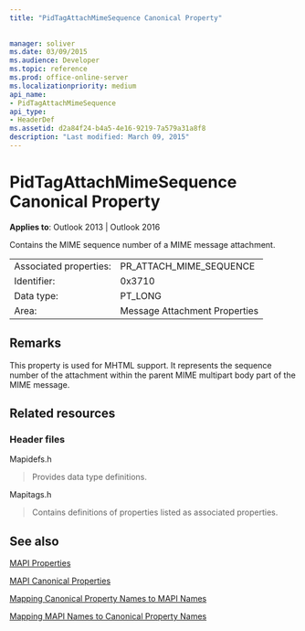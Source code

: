 ```yaml
---
title: "PidTagAttachMimeSequence Canonical Property"
 
 
manager: soliver
ms.date: 03/09/2015
ms.audience: Developer
ms.topic: reference
ms.prod: office-online-server
ms.localizationpriority: medium
api_name:
- PidTagAttachMimeSequence
api_type:
- HeaderDef
ms.assetid: d2a84f24-b4a5-4e16-9219-7a579a31a8f8
description: "Last modified: March 09, 2015"
---
```


# PidTagAttachMimeSequence Canonical Property

  
  
**Applies to**: Outlook 2013 | Outlook 2016 
  
Contains the MIME sequence number of a MIME message attachment.
  
|||
|:-----|:-----|
|Associated properties:  <br/> |PR_ATTACH_MIME_SEQUENCE  <br/> |
|Identifier:  <br/> |0x3710  <br/> |
|Data type:  <br/> |PT_LONG  <br/> |
|Area:  <br/> |Message Attachment Properties  <br/> |
   
## Remarks

This property is used for MHTML support. It represents the sequence number of the attachment within the parent MIME multipart body part of the MIME message.
  
## Related resources

### Header files

Mapidefs.h
  
> Provides data type definitions.
    
Mapitags.h
  
> Contains definitions of properties listed as associated properties.
    
## See also



[MAPI Properties](mapi-properties.md)
  
[MAPI Canonical Properties](mapi-canonical-properties.md)
  
[Mapping Canonical Property Names to MAPI Names](mapping-canonical-property-names-to-mapi-names.md)
  
[Mapping MAPI Names to Canonical Property Names](mapping-mapi-names-to-canonical-property-names.md)

